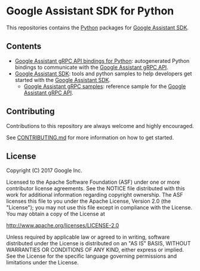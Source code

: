 # Google Assistant SDK for Python

This repositories contains the [Python][python] packages for [Google Assistant SDK][google-assistant-sdk].

## Contents

- [Google Assistant gRPC API bindings for Python](google-assistant-grpc): autogenerated Python bindings to communicate with the [Google Assistant gRPC API][google-assistant-api].
- [Google Assistant SDK](google-assistant-sdk): tools and python samples to help developers get started with the [Google Assistant SDK][google-assistant-sdk].
  - [Google Assistant gRPC samples](google-assistant-sdk/googlesamples/assistant/grpc): reference sample for the [Google Assistant gRPC API][google-assistant-api].

## Contributing

Contributions to this repository are always welcome and highly encouraged.

See [CONTRIBUTING.md](CONTRIBUTING.md) for more information on how to get started.

## License

Copyright (C) 2017 Google Inc.

Licensed to the Apache Software Foundation (ASF) under one or more contributor
license agreements.  See the NOTICE file distributed with this work for
additional information regarding copyright ownership.  The ASF licenses this
file to you under the Apache License, Version 2.0 (the "License"); you may not
use this file except in compliance with the License.  You may obtain a copy of
the License at

  http://www.apache.org/licenses/LICENSE-2.0

Unless required by applicable law or agreed to in writing, software
distributed under the License is distributed on an "AS IS" BASIS, WITHOUT
WARRANTIES OR CONDITIONS OF ANY KIND, either express or implied.  See the
License for the specific language governing permissions and limitations under
the License.

[python]: https://www.python.org
[google-assistant-api]: https://developers.google.com/assistant/sdk/reference/rpc
[google-assistant-sdk]: https://developer.google.com/assistant/sdk
